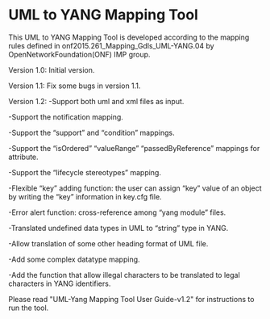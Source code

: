 # UML to YANG Mapping Tool
This UML to YANG Mapping Tool is developed according to the mapping rules defined in onf2015.261_Mapping_Gdls_UML-YANG.04 by OpenNetworkFoundation(ONF) IMP group.

Version 1.0: Initial version.

Version 1.1: Fix some bugs in version 1.1.

Version 1.2:
-Support both uml and xml files as input.

-Support the notification mapping.

-Support the “support” and “condition” mappings.

-Support the “isOrdered” “valueRange” “passedByReference” mappings for attribute.

-Support the “lifecycle stereotypes” mapping.

-Flexible “key” adding function: the user can assign “key” value of an object by writing the “key” information in key.cfg file.

-Error alert function: cross-reference among “yang module” files. 

-Translated undefined data types in UML to “string” type in YANG.

-Allow translation of some other heading format of UML file.

-Add some complex datatype mapping.

-Add the function that allow illegal characters to be translated to legal characters in YANG identifiers.

Please read "UML-Yang Mapping Tool User Guide-v1.2" for instructions to run the tool.
